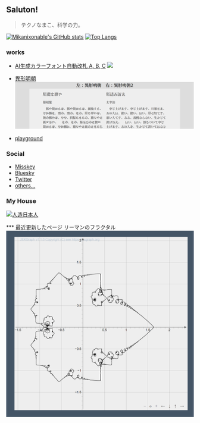 ## Saluton!
> テクノなまこ、科学の力。
> 
[![Mikanixonable's GitHub stats](https://github-readme-stats.vercel.app/api?username=Mikanixonable&layout=compact&theme=vue-dark)](https://github.com/Mikanixonable/github-readme-stats)
[![Top Langs](https://github-readme-stats.vercel.app/api/top-langs/?username=Mikanixonable&theme=vue-dark&layout=compact
)](https://github.com/anuraghazra/github-readme-stats)


### works
- [AI生成カラーフォント自動改札 A, B, C](https://github.com/Mikanixonable/IgyouMincho/tree/main/ttf/color)
![](1.gif)

- [異形明朝](https://github.com/Mikanixonable/IgyouMincho/tree/main/ttf/IgyouMincho)
![](2.png)
- [playground](https://mikanixonable.github.io/18)

### Social
- [Misskey](https://misskey.io/@Mikanixonable)
- [Bluesky](https://bsky.app/profile/mikanixonable.bsky.social)
- [Twitter](https://twitter.com/Mikanixonable)
- [others...](https://bento.me/miku)

### My House
[![人造日本人](https://mikanixonable.github.io/banner.png)](https://mikanixonable.github.io/)

*** 最近更新したページ
リーマンのフラクタル
[![82](1.png)](https://mikanixonable.github.io/82)

<!--
**Mikanixonable/Mikanixonable** is a ✨ _special_ ✨ repository because its `README.md` (this file) appears on your GitHub profile.

Here are some ideas to get you started:

- 🔭 I’m currently working on ...
- 🌱 I’m currently learning ...
- 👯 I’m looking to collaborate on ...
- 🤔 I’m looking for help with ...
- 💬 Ask me about ...
- 📫 How to reach me: ...
- 😄 Pronouns: ...
- ⚡ Fun fact: ...
-->
